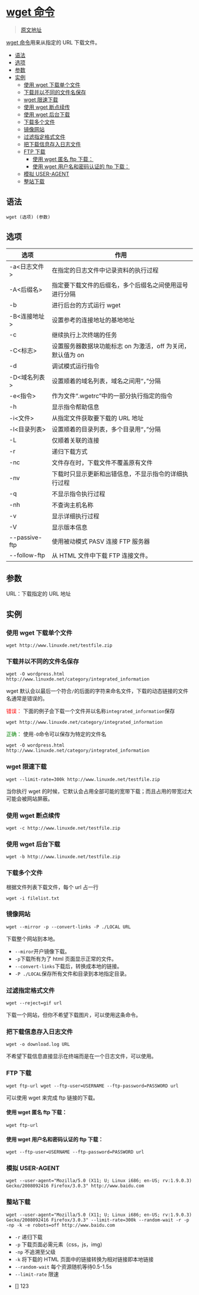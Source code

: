 # [wget 命令](http://man.linuxde.net/wget)

> [原文地址](https://github.com/hua03/blog/blob/master/blog/笔记/linux之wget命令.md)

[wget 命令](http://man.linuxde.net/wget)用来从指定的 URL 下载文件。

<!-- TOC depthFrom:2 -->

- [语法](#语法)
- [选项](#选项)
- [参数](#参数)
- [实例](#实例)
  - [使用 wget 下载单个文件](#使用-wget-下载单个文件)
  - [下载并以不同的文件名保存](#下载并以不同的文件名保存)
  - [wget 限速下载](#wget-限速下载)
  - [使用 wget 断点续传](#使用-wget-断点续传)
  - [使用 wget 后台下载](#使用-wget-后台下载)
  - [下载多个文件](#下载多个文件)
  - [镜像网站](#镜像网站)
  - [过滤指定格式文件](#过滤指定格式文件)
  - [把下载信息存入日志文件](#把下载信息存入日志文件)
  - [FTP 下载](#ftp-下载)
    - [使用 wget 匿名 ftp 下载：](#使用-wget-匿名-ftp-下载)
    - [使用 wget 用户名和密码认证的 ftp 下载：](#使用-wget-用户名和密码认证的-ftp-下载)
  - [模拟 USER-AGENT](#模拟-user-agent)
  - [整站下载](#整站下载)

<!-- /TOC -->

## 语法

```
wget (选项) (参数)
```

## 选项

|     选项      |                            作用                             |
| ------------- | ----------------------------------------------------------- |
| -a<日志文件>  | 在指定的日志文件中记录资料的执行过程                        |
| -A<后缀名>    | 指定要下载文件的后缀名，多个后缀名之间使用逗号进行分隔      |
| -b            | 进行后台的方式运行 wget                                     |
| -B<连接地址>  | 设置参考的连接地址的基地地址                                |
| -c            | 继续执行上次终端的任务                                      |
| -C<标志>      | 设置服务器数据块功能标志 on 为激活，off 为关闭，默认值为 on |
| -d            | 调试模式运行指令                                            |
| -D<域名列表>  | 设置顺着的域名列表，域名之间用“，”分隔                      |
| -e<指令>      | 作为文件“.wgetrc”中的一部分执行指定的指令                   |
| -h            | 显示指令帮助信息                                            |
| -i<文件>      | 从指定文件获取要下载的 URL 地址                             |
| -l<目录列表>  | 设置顺着的目录列表，多个目录用“，”分隔                      |
| -L            | 仅顺着关联的连接                                            |
| -r            | 递归下载方式                                                |
| -nc           | 文件存在时，下载文件不覆盖原有文件                          |
| -nv           | 下载时只显示更新和出错信息，不显示指令的详细执行过程        |
| -q            | 不显示指令执行过程                                          |
| -nh           | 不查询主机名称                                              |
| -v            | 显示详细执行过程                                            |
| -V            | 显示版本信息                                                |
| --passive-ftp | 使用被动模式 PASV 连接 FTP 服务器                           |
| --follow-ftp  | 从 HTML 文件中下载 FTP 连接文件。                           |

## 参数

URL：下载指定的 URL 地址

## 实例

### 使用 wget 下载单个文件

```
wget http://www.linuxde.net/testfile.zip
```

### 下载并以不同的文件名保存

```
wget -O wordpress.html http://www.linuxde.net/category/integrated_information
```

wget 默认会以最后一个符合`/`的后面的字符来命名文件，下载的动态链接的文件名通常是错误的。

<span style="color:red">错误：</span> 下面的例子会下载一个文件并以名称`integrated_information`保存

```
wget http://www.linuxde.net/category/integrated_information
```

<span style="color:green">正确：</span> 使用`-O`命令可以保存为特定的文件名

```
wget -O wordpress.html http://www.linuxde.net/category/integrated_information
```

### wget 限速下载

```
wget --limit-rate=300k http://www.linuxde.net/testfile.zip
```

当你执行 wget 的时候，它默认会占用全部可能的宽带下载；而且占用的带宽过大可能会被网站屏蔽。

### 使用 wget 断点续传

```
wget -c http://www.linuxde.net/testfile.zip
```

### 使用 wget 后台下载

```
wget -b http://www.linuxde.net/testfile.zip
```

### 下载多个文件

根据文件列表下载文件，每个 url 占一行

```
wget -i filelist.txt
```

### 镜像网站

```
wget --mirror -p --convert-links -P ./LOCAL URL
```

下载整个网站到本地。

* `--miror`开户镜像下载。
* `-p`下载所有为了 html 页面显示正常的文件。
* `--convert-links`下载后，转换成本地的链接。
* `-P ./LOCAL`保存所有文件和目录到本地指定目录。

### 过滤指定格式文件

```
wget --reject=gif url
```

下载一个网站，但你不希望下载图片，可以使用这条命令。

### 把下载信息存入日志文件

```
wget -o download.log URL
```

不希望下载信息直接显示在终端而是在一个日志文件，可以使用。

### FTP 下载

```
wget ftp-url wget --ftp-user=USERNAME --ftp-password=PASSWORD url
```

可以使用 wget 来完成 ftp 链接的下载。

#### 使用 wget 匿名 ftp 下载：

```
wget ftp-url
```

#### 使用 wget 用户名和密码认证的 ftp 下载：

```
wget --ftp-user=USERNAME --ftp-password=PASSWORD url
```

### 模拟 USER-AGENT

```
wget --user-agent="Mozilla/5.0 (X11; U; Linux i686; en-US; rv:1.9.0.3) Gecko/2008092416 Firefox/3.0.3" http://www.baidu.com
```

### 整站下载

```shell
wget --user-agent="Mozilla/5.0 (X11; U; Linux i686; en-US; rv:1.9.0.3) Gecko/2008092416 Firefox/3.0.3" --limit-rate=300k --random-wait -r -p -np -k -e robots=off http://www.baidu.com
```

* `-r` 递归下载
* `-p` 下载页面必需元素（css，js，img）
* `-np` 不追溯至父级
* `-k` 将下载的 HTML 页面中的链接转换为相对链接即本地链接
* `--random-wait` 每个资源随机等待0.5-1.5s
* `--limit-rate` 限速

- [] 123